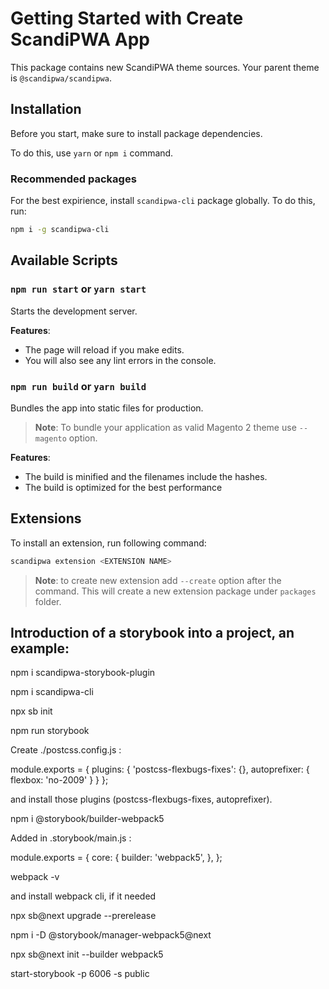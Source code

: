 # Getting Started with Create ScandiPWA App

This package contains new ScandiPWA theme sources. Your parent theme is `@scandipwa/scandipwa`.

## Installation

Before you start, make sure to install package dependencies.

To do this, use `yarn` or `npm i` command.

### Recommended packages

For the best expirience, install `scandipwa-cli` package globally. To do this, run:

```bash
npm i -g scandipwa-cli
```

## Available Scripts

### `npm run start` or `yarn start`

Starts the development server.

**Features**:
- The page will reload if you make edits.
- You will also see any lint errors in the console.

### `npm run build` or `yarn build`

Bundles the app into static files for production.

> **Note**: To bundle your application as valid Magento 2 theme use `--magento` option.

**Features**:
- The build is minified and the filenames include the hashes.
- The build is optimized for the best performance

## Extensions

To install an extension, run following command:

```bash
scandipwa extension <EXTENSION NAME>
```

> **Note**: to create new extension add `--create` option after the command. This will create a new extension package under `packages` folder.


## Introduction of a storybook into a project, an example:

npm i scandipwa-storybook-plugin

npm i scandipwa-cli

npx sb init

npm run storybook

Create ./postcss.config.js :

module.exports = {
    plugins: {
        'postcss-flexbugs-fixes': {},
        autoprefixer: {
            flexbox: 'no-2009'
        }
    }
};

and install those plugins (postcss-flexbugs-fixes, autoprefixer).

npm i @storybook/builder-webpack5

Added in .storybook/main.js :

module.exports = {
  core: {
    builder: 'webpack5',
  },
};

webpack -v 

and install webpack cli, if it needed

npx sb@next upgrade --prerelease

npm i -D @storybook/manager-webpack5@next

npx sb@next init --builder webpack5

start-storybook -p 6006 -s public

